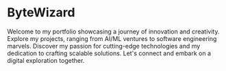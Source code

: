 # ByteWizard
Welcome to my portfolio showcasing a journey of innovation and creativity. Explore my projects, ranging from AI/ML ventures to software engineering marvels. Discover my passion for cutting-edge technologies and my dedication to crafting scalable solutions. Let's connect and embark on a digital exploration together.
